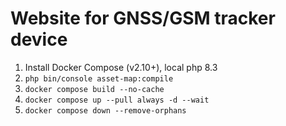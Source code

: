 # Website  for GNSS/GSM tracker device

1. Install Docker Compose (v2.10+), local php 8.3
2. `php bin/console asset-map:compile`
3. `docker compose build --no-cache`
4. `docker compose up --pull always -d --wait`
5. `docker compose down --remove-orphans`

